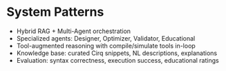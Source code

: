# System Patterns

- Hybrid RAG + Multi-Agent orchestration
- Specialized agents: Designer, Optimizer, Validator, Educational
- Tool-augmented reasoning with compile/simulate tools in-loop
- Knowledge base: curated Cirq snippets, NL descriptions, explanations
- Evaluation: syntax correctness, execution success, educational ratings
